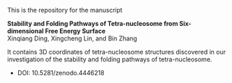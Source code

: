 This is the repository for the manuscript

**Stability and Folding Pathways of Tetra-nucleosome from Six-dimensional Free Energy Surface**\
Xinqiang Ding, Xingcheng Lin, and Bin Zhang 

It contains 3D coordinates of tetra-nucleosome structures discovered in our investigation of the stability and folding pathways of tetra-nucleosome.


* DOI: 10.5281/zenodo.4446218
